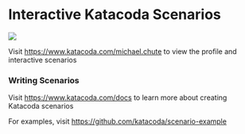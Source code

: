 # Interactive Katacoda Scenarios

[![](http://shields.katacoda.com/katacoda/michael.chute/count.svg)](https://www.katacoda.com/michael.chute "Get your profile on Katacoda.com")

Visit https://www.katacoda.com/michael.chute to view the profile and interactive scenarios

### Writing Scenarios
Visit https://www.katacoda.com/docs to learn more about creating Katacoda scenarios

For examples, visit https://github.com/katacoda/scenario-example

